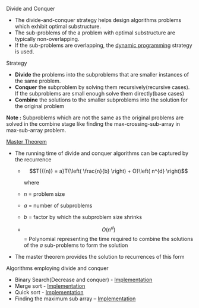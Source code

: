 Divide and Conquer

- The divide-and-conquer strategy helps design algorithms problems which
  exhibit optimal substructure.
- The sub-problems of the a problem with optimal substructure are
  typically non-overlapping.
- If the sub-problems are overlapping, the [dynamic
  programming](Dynamic%20programming.odt) strategy is used.

Strategy

- **Divide** the problems into the subproblems that are smaller
  instances of the same problem.
- **Conquer** the subproblem by solving them recursively(recursive
  cases). If the subproblems are small enough solve them directly(base
  cases)
- **Combine** the solutions to the smaller subproblems into the solution
  for the original problem

**Note :** Subproblems which are not the same as the original problems
are solved in the combine stage like finding the max-crossing-sub-array
in max-sub-array problem.

[Master Theorem](Master%20Theorem.odt)

- The running time of divide and conquer algorithms can be captured by
  the recurrence

  - $$T{{(n)} = a}T{\left( \frac{n}{b} \right) + O}\left( n^{d} \right)$$

    where

  - *n* = problem size

  - *a* = number of subproblems

  - *b* = factor by which the subproblem size shrinks

  - $$O{(n^{d})}$$<sup> </sup>= Polynomial representing the time
    required to combine the solutions of the *a* sub-problems to form
    the solution

- The master theorem provides the solution to recurrences of this form

Algorithms employing divide and conquer

- Binary Search(Decrease and conquer) -
  [Implementation](Algorithms,%204th%20Edition%20-%20Sedgewick,%20Wayne/Exercises/Symbol%20Tables/src/BinarySearchST.java)
- Merge sort -
  [Implementation](../../../../tmp/Algorithms,%204th%20Edition%20-%20Sedgewick,%20Wayne/Exercises/Sorting/src/MergeSortWithGoodDesign.java)
- Quick sort -
  [Implementation](../../../../tmp/Algorithms,%204th%20Edition%20-%20Sedgewick,%20Wayne/Exercises/Sorting/src/QuickSort.java)
- Finding the maximum sub array – [Implementation](src/MaxSubArray.java)
